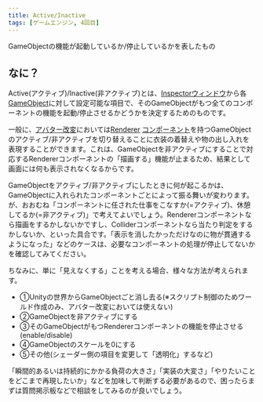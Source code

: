 ```yaml
---
title: Active/Inactive
tags: [ゲームエンジン, 4回目]
---
```


GameObjectの機能が起動しているか/停止しているかを表したもの

## なに？

Active(アクティブ)/Inactive(非アクティブ)とは、[Inspectorウィンドウ](/docs/索引/GHI/Inspectorウィンドウ)から各[GameObject](/docs/索引/GHI/Inspectorウィンドウ)に対して設定可能な項目で、そのGameObjectがもつ全てのコンポーネントの機能を起動/停止させるかどうかを決定するためのものです。

一般に、[アバター改変](/docs/索引/あ行/アバター改変)においては[Renderer](/docs/索引/PQR/Renderer) [コンポーネント](/docs/索引/ABC/Component)を持つGameObjectのアクティブ/非アクティブを切り替えることに衣装の着替えや物の出し入れを表現することができます。これは、GameObjectを非アクティブにすることで対応するRendererコンポーネントの「描画する」機能が止まるため、結果として画面には何も表示されなくなるからです。

GameObjectをアクティブ/非アクティブにしたときに何が起こるかは、GameObjectに入れられたコンポーネントごとによって振る舞いが変わります。が、おおむね「コンポーネントに任された仕事をこなすか(=アクティブ)、休憩してるか(=非アクティブ)」で考えてよいでしょう。Rendererコンポーネントなら描画をするかしないかですし、Colliderコンポーネントなら当たり判定をするかしないか、といった具合です。「表示を消したかっただけなのに物が貫通するようになった」などのケースは、必要なコンポーネントの処理が停止してないかを確認してみてください。

ちなみに、単に「見えなくする」ことを考える場合、様々な方法が考えられます。

- ①Unityの世界からGameObjectごと消し去る(※スクリプト制御のためワールド作成のみ、アバター改変においては使えない)
- ②GameObjectを非アクティブにする
- ③そのGameObjectがもつRendererコンポーネントの機能を停止させる(enable/disable)
- ④GameObjectのスケールを0にする
- ⑤その他(シェーダー側の項目を変更して「透明化」するなど)

「瞬間的あるいは持続的にかかる負荷の大きさ」「実装の大変さ」「やりたいことをどこまで再現したいか」などを加味して判断する必要があるので、困ったらまずは質問掲示板などで相談をしてみるのが良いでしょう。
